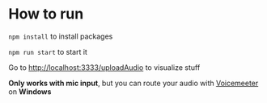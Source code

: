 # How to run

`npm install` to install packages

`npm run start` to start it

Go to [http://localhost:3333/uploadAudio](http://localhost:3333/uploadAudio) to visualize stuff

**Only works with mic input**, but you can route your audio with [Voicemeeter](https://vb-audio.com/Voicemeeter/) on **Windows**
